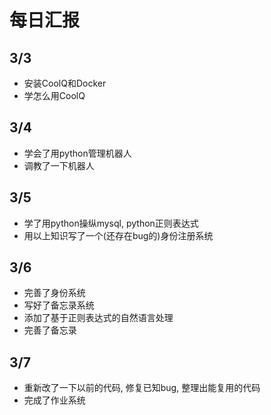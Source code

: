 
# 每日汇报

## 3/3

- 安装CoolQ和Docker
- 学怎么用CoolQ

## 3/4

- 学会了用python管理机器人
- 调教了一下机器人

## 3/5 

- 学了用python操纵mysql, python正则表达式
- 用以上知识写了一个(还存在bug的)身份注册系统

## 3/6

- 完善了身份系统
- 写好了备忘录系统
- 添加了基于正则表达式的自然语言处理
- 完善了备忘录

## 3/7

- 重新改了一下以前的代码, 修复已知bug, 整理出能复用的代码
- 完成了作业系统
